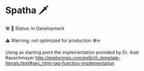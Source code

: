 # Spatha 🗡

🛠️ 🚧 Status: In Development

⚠️ Warning: not optimized for production ☢️☣️

Using as starting point the implementation provided by Dr. Axel Rauschmayer http://exploringjs.com/es6/ch_template-literals.html#sec_html-tag-function-implementation

